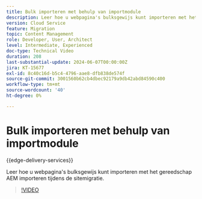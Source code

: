 ```yaml
---
title: Bulk importeren met behulp van importmodule
description: Leer hoe u webpagina's bulksgewijs kunt importeren met het gereedschap AEM importeren tijdens de sitemigratie.
version: Cloud Service
feature: Migration
topic: Content Management
role: Developer, User, Architect
level: Intermediate, Experienced
doc-type: Technical Video
duration: 208
last-substantial-update: 2024-06-07T00:00:00Z
jira: KT-15677
exl-id: 8c40c16d-b5c4-4796-aae8-dfb838de574f
source-git-commit: 3001560b62cb4dbec92179a9db42abd84590c400
workflow-type: tm+mt
source-wordcount: '40'
ht-degree: 0%

---
```


# Bulk importeren met behulp van importmodule

{{edge-delivery-services}}

Leer hoe u webpagina&#39;s bulksgewijs kunt importeren met het gereedschap AEM importeren tijdens de sitemigratie.

>[!VIDEO](https://video.tv.adobe.com/v/3429597/?learn=on)
